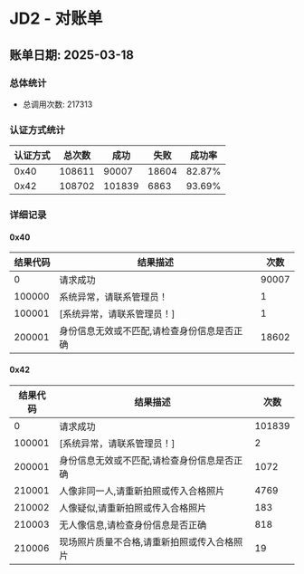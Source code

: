 # JD2 - 对账单

## 账单日期: 2025-03-18

### 总体统计

- 总调用次数: 217313

### 认证方式统计

| 认证方式 | 总次数 | 成功 | 失败 | 成功率 |
|---------|--------|------|------|--------|
| 0x40 | 108611 | 90007 | 18604 | 82.87% |
| 0x42 | 108702 | 101839 | 6863 | 93.69% |

### 详细记录


#### 0x40

| 结果代码 | 结果描述 | 次数 |
|----------|----------|------|
| 0 | 请求成功 | 90007 |
| 100000 | 系统异常，请联系管理员！ | 1 |
| 100001 | [系统异常，请联系管理员！] | 1 |
| 200001 | 身份信息无效或不匹配,请检查身份信息是否正确 | 18602 |

#### 0x42

| 结果代码 | 结果描述 | 次数 |
|----------|----------|------|
| 0 | 请求成功 | 101839 |
| 100001 | [系统异常，请联系管理员！] | 2 |
| 200001 | 身份信息无效或不匹配,请检查身份信息是否正确 | 1072 |
| 210001 | 人像非同一人,请重新拍照或传入合格照片 | 4769 |
| 210002 | 人像疑似,请重新拍照或传入合格照片 | 183 |
| 210003 | 无人像信息,请检查身份信息是否正确 | 818 |
| 210006 | 现场照片质量不合格,请重新拍照或传入合格照片 | 19 |
